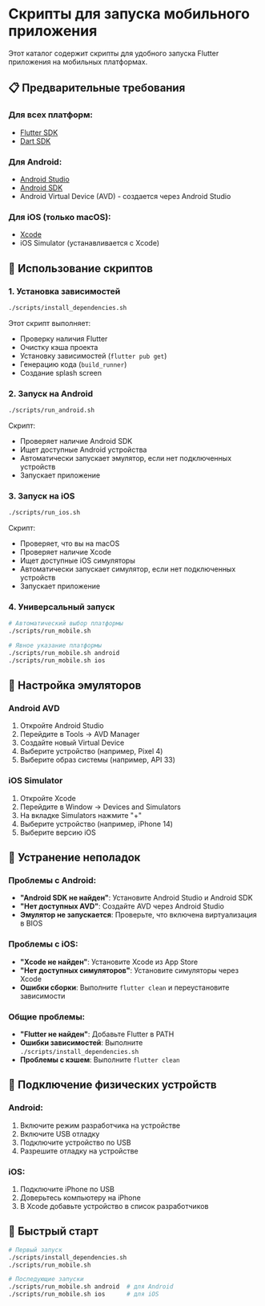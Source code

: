 # Скрипты для запуска мобильного приложения

Этот каталог содержит скрипты для удобного запуска Flutter приложения на мобильных платформах.

## 📋 Предварительные требования

### Для всех платформ:
- [Flutter SDK](https://flutter.dev/docs/get-started/install)
- [Dart SDK](https://dart.dev/get-dart)

### Для Android:
- [Android Studio](https://developer.android.com/studio)
- [Android SDK](https://developer.android.com/studio#command-tools)
- Android Virtual Device (AVD) - создается через Android Studio

### Для iOS (только macOS):
- [Xcode](https://developer.apple.com/xcode/)
- iOS Simulator (устанавливается с Xcode)

## 🚀 Использование скриптов

### 1. Установка зависимостей

```bash
./scripts/install_dependencies.sh
```

Этот скрипт выполняет:
- Проверку наличия Flutter
- Очистку кэша проекта
- Установку зависимостей (`flutter pub get`)
- Генерацию кода (`build_runner`)
- Создание splash screen

### 2. Запуск на Android

```bash
./scripts/run_android.sh
```

Скрипт:
- Проверяет наличие Android SDK
- Ищет доступные Android устройства
- Автоматически запускает эмулятор, если нет подключенных устройств
- Запускает приложение

### 3. Запуск на iOS

```bash
./scripts/run_ios.sh
```

Скрипт:
- Проверяет, что вы на macOS
- Проверяет наличие Xcode
- Ищет доступные iOS симуляторы
- Автоматически запускает симулятор, если нет подключенных устройств
- Запускает приложение

### 4. Универсальный запуск

```bash
# Автоматический выбор платформы
./scripts/run_mobile.sh

# Явное указание платформы
./scripts/run_mobile.sh android
./scripts/run_mobile.sh ios
```

## 🔧 Настройка эмуляторов

### Android AVD
1. Откройте Android Studio
2. Перейдите в Tools → AVD Manager
3. Создайте новый Virtual Device
4. Выберите устройство (например, Pixel 4)
5. Выберите образ системы (например, API 33)

### iOS Simulator
1. Откройте Xcode
2. Перейдите в Window → Devices and Simulators
3. На вкладке Simulators нажмите "+"
4. Выберите устройство (например, iPhone 14)
5. Выберите версию iOS

## 🐛 Устранение неполадок

### Проблемы с Android:
- **"Android SDK не найден"**: Установите Android Studio и Android SDK
- **"Нет доступных AVD"**: Создайте AVD через Android Studio
- **Эмулятор не запускается**: Проверьте, что включена виртуализация в BIOS

### Проблемы с iOS:
- **"Xcode не найден"**: Установите Xcode из App Store
- **"Нет доступных симуляторов"**: Установите симуляторы через Xcode
- **Ошибки сборки**: Выполните `flutter clean` и переустановите зависимости

### Общие проблемы:
- **"Flutter не найден"**: Добавьте Flutter в PATH
- **Ошибки зависимостей**: Выполните `./scripts/install_dependencies.sh`
- **Проблемы с кэшем**: Выполните `flutter clean`

## 📱 Подключение физических устройств

### Android:
1. Включите режим разработчика на устройстве
2. Включите USB отладку
3. Подключите устройство по USB
4. Разрешите отладку на устройстве

### iOS:
1. Подключите iPhone по USB
2. Доверьтесь компьютеру на iPhone
3. В Xcode добавьте устройство в список разработчиков

## 🎯 Быстрый старт

```bash
# Первый запуск
./scripts/install_dependencies.sh
./scripts/run_mobile.sh

# Последующие запуски
./scripts/run_mobile.sh android  # для Android
./scripts/run_mobile.sh ios      # для iOS
``` 